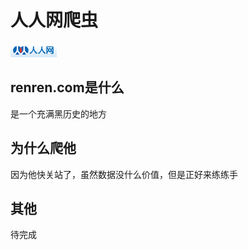 # 人人网爬虫
![logo](https://raw.githubusercontent.com/Mr0x01/PythonExercise/master/renrenspider/rr-logo.gif)
## renren.com是什么
是一个充满黑历史的地方
## 为什么爬他
因为他快关站了，虽然数据没什么价值，但是正好来练练手
## 其他
待完成